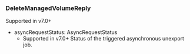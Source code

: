 ### DeleteManagedVolumeReply
Supported in v7.0+

- asyncRequestStatus: AsyncRequestStatus
  - Supported in v7.0+
  Status of the triggered asynchronous unexport job.
